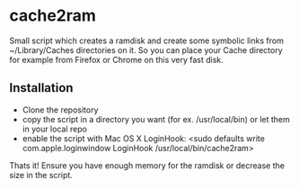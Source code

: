 # cache2ram

Small script which creates a ramdisk and create some symbolic links from ~/Library/Caches directories on it. So you can place your Cache directory for example from Firefox or Chrome on this very fast disk.

## Installation 

- Clone the repository
- copy the script in a directory you want (for ex. /usr/local/bin) or let them in your local repo
- enable the script with Mac OS X LoginHook:
	<sudo defaults write com.apple.loginwindow LoginHook /usr/local/bin/cache2ram>


Thats it! Ensure you have enough memory for the ramdisk or decrease the size in the script.